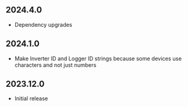 ## 2024.4.0

- Dependency upgrades

## 2024.1.0

- Make Inverter ID and Logger ID strings because some devices use characters and not just numbers

## 2023.12.0

- Initial release
